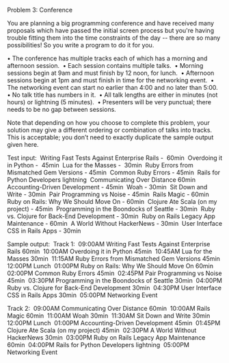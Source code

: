 Problem 3: Conference

You are planning a big programming conference and have received many proposals which have passed the initial screen process but you're having trouble fitting them into the time constraints of the day -- there are so many possibilities! So you write a program to do it for you.

• The conference has multiple tracks each of which has a morning and afternoon session. 
• Each session contains multiple talks. 
• Morning sessions begin at 9am and must finish by 12 noon, for lunch. 
• Afternoon sessions begin at 1pm and must finish in time for the networking event. 
• The networking event can start no earlier than 4:00 and no later than 5:00. 
• No talk title has numbers in it. 
• All talk lengths are either in minutes (not hours) or lightning (5 minutes). 
• Presenters will be very punctual; there needs to be no gap between sessions.

Note that depending on how you choose to complete this problem, your solution may give a different ordering or combination of talks into tracks. This is acceptable; you don’t need to exactly duplicate the sample output given here.


Test input: 
Writing Fast Tests Against Enterprise Rails -  60min 
Overdoing it in Python -  45min 
Lua for the Masses -  30min 
Ruby Errors from Mismatched Gem Versions - 45min 
Common Ruby Errors - 45min 
Rails for Python Developers lightning 
Communicating Over Distance 60min 
Accounting-Driven Development - 45min 
Woah - 30min 
Sit Down and Write - 30min 
Pair Programming vs Noise - 45min 
Rails Magic - 60min 
Ruby on Rails: Why We Should Move On - 60min 
Clojure Ate Scala (on my project) - 45min 
Programming in the Boondocks of Seattle - 30min 
Ruby vs. Clojure for Back-End Development - 30min 
Ruby on Rails Legacy App Maintenance - 60min 
A World Without HackerNews - 30min 
User Interface CSS in Rails Apps - 30min


Sample output: 
Track 1: 
09:00AM Writing Fast Tests Against Enterprise Rails 60min 
10:00AM Overdoing it in Python 45min 
10:45AM Lua for the Masses 30min 
11:15AM Ruby Errors from Mismatched Gem Versions 45min 
12:00PM Lunch 
01:00PM Ruby on Rails: Why We Should Move On 60min 
02:00PM Common Ruby Errors 45min 
02:45PM Pair Programming vs Noise 45min 
03:30PM Programming in the Boondocks of Seattle 30min 
04:00PM Ruby vs. Clojure for Back-End Development 30min 
04:30PM User Interface CSS in Rails Apps 30min 
05:00PM Networking Event

Track 2: 
09:00AM Communicating Over Distance 60min 
10:00AM Rails Magic 60min 
11:00AM Woah 30min 
11:30AM Sit Down and Write 30min 
12:00PM Lunch 
01:00PM Accounting-Driven Development 45min 
01:45PM Clojure Ate Scala (on my project) 45min 
02:30PM A World Without HackerNews 30min 
03:00PM Ruby on Rails Legacy App Maintenance 60min 
04:00PM Rails for Python Developers lightning 
05:00PM Networking Event
